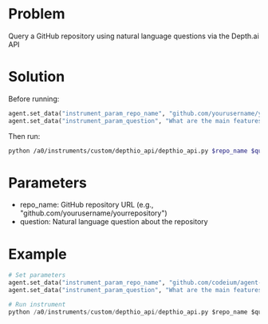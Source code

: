 # Problem
Query a GitHub repository using natural language questions via the Depth.ai API

# Solution
Before running:
```python
agent.set_data("instrument_param_repo_name", "github.com/yourusername/yourrepository")
agent.set_data("instrument_param_question", "What are the main features?")
```

Then run:
```bash
python /a0/instruments/custom/depthio_api/depthio_api.py $repo_name $question
```

# Parameters
- repo_name: GitHub repository URL (e.g., "github.com/yourusername/yourrepository")
- question: Natural language question about the repository

# Example
```python
# Set parameters
agent.set_data("instrument_param_repo_name", "github.com/codeium/agent-zero")
agent.set_data("instrument_param_question", "What are the main features?")

# Run instrument
python /a0/instruments/custom/depthio_api/depthio_api.py $repo_name $question
